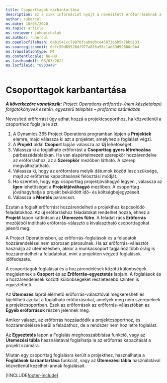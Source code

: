 ```yaml
---
title: Csoporttagok karbantartása
description: Ez a cikk információt nyújt a nevesített erőforrásoknak a projektcsoportokhoz való foglalásáról, és a feladatokhoz való hozzárendeléséről.
author: ruhercul
ms.date: 10/05/2020
ms.topic: article
ms.reviewer: johnmichalak
ms.author: ruhercul
ms.openlocfilehash: 6ab1541cc79870fcab9dbce45073e6b5a7bb0133
ms.sourcegitcommit: 6cfc50d89528df977a8f6a55c1ad39d99800d9b4
ms.translationtype: MT
ms.contentlocale: hu-HU
ms.lasthandoff: 06/03/2022
ms.locfileid: "8933449"
---
```

# <a name="maintain-team-members"></a>Csoporttagok karbantartása

_**A következőre vonatkozik:** Project Operations erőforrás-/nem készletalapú forgatókönyvek esetén, egyszerű telepítés – proforma számlázás_

Nevesített erőforrást úgy adhat hozzá a projektcsoporthoz, ha közvetlenül a csoporthoz foglalja le azt.

1. A Dynamics 365 Project Operations programban lépjen a **Projektek** elemre, majd válassza ki azt a projektet, amelyhez a foglalást végzi.
2. A **Projekt** oldal **Csoport** lapján válassza az **Új** lehetőséget. 
3. Válassza ki a foglalható erőforrást a **Csoporttag gyors létrehozása** párbeszédablabkan. Ha van alapértelmezett szerepkör hozzárendelve az erőforráshoz, az a **Szerepkör** mezőben látható. A szerep megváltoztatható. 
4. Válassza ki, hogy az erőforrásra melyik dátumok között lesz szüksége, majd az erőforrás kapacitásának felosztási módját. 
5. Ha szeretné, hogy egy csoporttag projektjóváhagyó legyen , válassza az **Igen** lehetőséget a **Projektjóváhagyó** mezőben. A csoporttag jóváhagyhatja a projekt beküldött idő- és költségbejegyzéseit. 
6. Válassza a **Mentés** parancsot.

Ezután a foglalt erőforrást hozzárendelheti a projekthez kapcsolódó feladatokhoz. Az új erőforráshoz feladatokat rendelhet hozzá, ehhez a **Projekt** lapon kattintson az **Ütemezés fülre**. A feladat rács **Erőforrás** mezőjéből indítható erőforrás-választó a kiválasztható csoporttagokat jeleníti meg.


A Project Operationsben, az erőforrás-foglalások és a feladatok hozzárendelései nem szorosan párosulnak. Ha az erőforrás-választót használja az ütemezésben, akkor a munkacsoport tagjaihoz több óráig is hozzárendelheti a feladatokat, mint a projekten végzett foglalások időfedezete.

A csoporttagok foglalásai és a hozzárendelések közötti különbségek megjelennek a **Csoport** és az **Erőforrás-egyeztetés** lapjain. A foglalások és a hozzárendelések közötti különbségeket részletesebb szinten is egyeztetheti.

Az **Ütemezés** lapról elérhető erőforrás-választóval megkeresheti és kijelölheti azokat a foglalható erőforrásokat, amelyek még nem szerepelnek a projektcsoportban. Ezek az erőforrások az erőforrás-választóban az **Egyéb erőforrások** részen jelennek meg.

Amikor választ, az erőforrás hozzáadódik a projektcsoporthoz, és hozzárendelésre kerül a feladathoz, de a rendszer nem hoz létre foglalást.

Az **Egyeztetés** lapon a Foglalás meghosszabbítása funkció, vagy az **Ütemezési tábla** használatával foglalhatja le az erőforrás kapacitását a projekt számára.

Miután egy csoporttag foglalásra került a projekthez, használhatja a **Foglalások karbantartása** funkciót, vagy az **Ütemezési tábla** használatával közvetlenül kezelheti annak foglalásait.


[!INCLUDE[footer-include](../includes/footer-banner.md)]